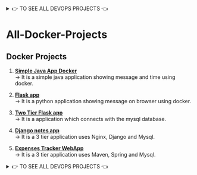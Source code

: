 <details>
<summary>👉 TO SEE ALL DEVOPS PROJECTS 👈</summary><br><b>

  - **[CLICK HERE 👊](https://github.com/Kartikpawar143/All-DevOps-Projects)**

</b></details>


# All-Docker-Projects

<h2 align="left">Docker Projects</h2>

1. **[Simple Java App Docker](https://github.com/Kartikpawar143/Simple-Java-App)** <br>
   →  It is a simple java application showing message and time using docker.
   
3. **[Flask app](https://github.com/Kartikpawar143/Fflask-app-ecs.git)** <br>
   →  It is a python application showing message on browser using docker.
   
5. **[Two Tier Flask app](https://github.com/Kartikpawar143/Two-Tier-Flask-App/tree/main)** <br>
   →  It is a application which connects with the mysql database.
   
7. **[Django notes app](https://github.com/Kartikpawar143/Django-notes-app)** <br>
   →  It is a 3 tier application uses Nginx, Django and Mysql.
   
9. **[Expenses Tracker WebApp](https://github.com/Kartikpawar143/Expenses-Tracker-WebApp.git)** <br>
   →  It is a 3 tier application uses Maven, Spring and Mysql. 

<details>
<summary>👉 TO SEE ALL DEVOPS PROJECTS 👈</summary><br><b>

  - **[CLICK HERE 👊](https://github.com/Kartikpawar143/All-DevOps-Projects)**

</b></details>
